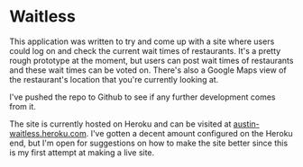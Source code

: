 # Waitless
This application was written to try and come up with a site where users could log on and check the current wait times of restaurants. It's a pretty rough prototype at the moment, but users can post wait times of restaurants and these wait times can be voted on. There's also a Google Maps view of the restaurant's location that you're currently looking at. 

I've pushed the repo to Github to see if any further development comes from it.

The site is currently hosted on Heroku and can be visited at [austin-waitless.heroku.com](austin-waitless.heroku.com). I've gotten a decent amount configured on the Heroku end, but I'm open for suggestions on how to make the site better since this is my first attempt at making a live site.
